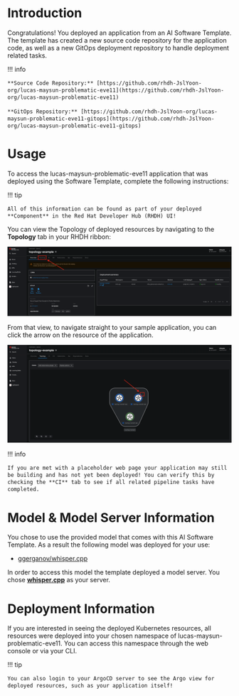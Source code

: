# **Introduction**

Congratulations! You deployed an application from an AI Software Template. The template has created a new source code repository for the application code, as well as a new GitOps deployment repository to handle deployment related tasks.

!!! info

    **Source Code Repository:** [https://github.com/rhdh-JslYoon-org/lucas-maysun-problematic-eve11](https://github.com/rhdh-JslYoon-org/lucas-maysun-problematic-eve11)

    **GitOps Repository:** [https://github.com/rhdh-JslYoon-org/lucas-maysun-problematic-eve11-gitops](https://github.com/rhdh-JslYoon-org/lucas-maysun-problematic-eve11-gitops)

# **Usage**

To access the lucas-maysun-problematic-eve11 application that was deployed using the Software Template, complete the following instructions:

!!! tip

    All of this information can be found as part of your deployed **Component** in the Red Hat Developer Hub (RHDH) UI!

You can view the Topology of deployed resources by navigating to the **Topology** tab in your RHDH ribbon:

![Topology Ribbon](./images/topology-ribbon.png)

From that view, to navigate straight to your sample application, you can click the arrow on the resource of the application.

![Topology View Application Link](./images/topology-app-link.png)

!!! info

    If you are met with a placeholder web page your application may still be building and has not yet been deployed! You can verify this by checking the **CI** tab to see if all related pipeline tasks have completed.

# **Model & Model Server Information**

You chose to use the provided model that comes with this AI Software Template. As a result the following model was deployed for your use:

- [ggerganov/whisper.cpp](https://huggingface.co/ggerganov/whisper.cpp)

In order to access this model the template deployed a model server. You chose **[whisper.cpp]( https://github.com/containers/ai-lab-recipes/tree/main/model_servers/whispercpp)** as your server.

# **Deployment Information**

If you are interested in seeing the deployed Kubernetes resources, all resources were deployed into your chosen namespace of lucas-maysun-problematic-eve11. You can access this namespace through the web console or via your CLI.

!!! tip

    You can also login to your ArgoCD server to see the Argo view for deployed resources, such as your application itself!
